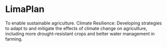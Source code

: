 # LimaPlan
To enable sustainable agriculture.
Climate Resilience: Developing strategies to adapt to and mitigate the effects of climate change on agriculture, including more drought-resistant crops and better water management
in farming.
